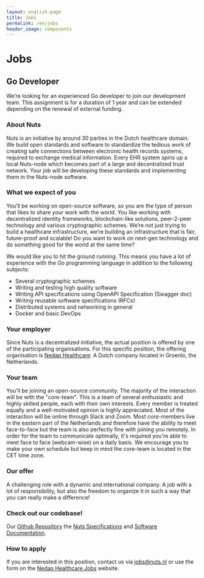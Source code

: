 ```yaml
---
layout: english-page
title: Jobs
permalink: /en/jobs
header_image: components
---
```


# Jobs

## Go Developer

We’re looking for an experienced Go developer to join our development team. This
assignment is for a duration of 1 year and can be extended depending on the
renewal of external funding.

### About Nuts

Nuts is an initiative by around 30 parties in the Dutch healthcare domain. We
build open standards and software to standardize the tedious work of creating
safe connections between electronic health records systems, required to exchange
medical information. Every EHR system spins up a local Nuts-node which becomes
part of a large and decentralized trust network. Your job will be developing
these standards and implementing them in the Nuts-node software.

### What we expect of you

You’ll be working on open-source software, so you are the type of person that
likes to share your work with the world. You like working with decentralized
identity frameworks, blockchain-like solutions, peer-2-peer technology and
various cryptographic schemes. We’re not just trying to build a healthcare
infrastructure, we’re building an infrastructure that is fair, future-proof and
scalable! Do you want to work on next-gen technology and do something good for
the world at the same time?

We would like you to hit the ground running. This means you have a lot of
experience with the Go programming language in addition to the following
subjects:

* Several cryptographic schemes
* Writing and testing high quality software
* Writing API specifications using OpenAPI Specification (Swagger doc)
* Writing reusable software specifications (RFCs)
* Distributed systems and networking in general
* Docker and basic DevOps

### Your employer

Since Nuts is a decentralized initiative, the actual position is offered by one
of the participating organisations. For this specific position, the offering
organisation is [Nedap Healthcare](https://nedap.com/): A Dutch company located
in Groenlo, the Netherlands.

### Your team

You'll be joining an open-source community. The majority of the interaction will
be with the "core-team". This is a team of several enthusiastic and highly
skilled people, each with their own interests. Every member is treated equally
and a well-motivated opinion is highly appreciated. Most of the interaction will
be online through Slack and Zoom. Most core-members live in the eastern part of
the Netherlands and therefore have the ability to meet face-to-face but the team
is also perfectly fine with joining you remotely. In order for the team to
communicate optimally, it's required you're able to meet face to face
(webcam-wise) on a daily basis. We encourage you to make your own schedule but
keep in mind the core-team is located in the CET time zone.

### Our offer

A challenging role with a dynamic and international company. A job with a lot of
responsibility, but also the freedom to organize it in such a way that you can
really make a difference!

### Check out our codebase!

Our [Github Repository](https://github.com/nuts-foundation) the
[Nuts Specifications](https://nuts-foundation.gitbook.io/drafts/) and
[Software Documentation](https://nuts-node.readthedocs.io/en/latest/).

### How to apply

If you are interested in this position, contact us via jobs@nuts.nl or use the
form on the [Nedap Healthcare
Jobs](https://nedap.com/vacancy/go-developer-temporary/) website.
